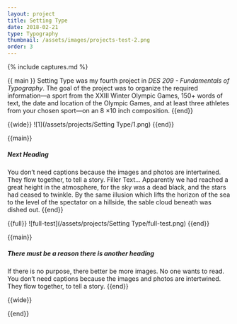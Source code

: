 ```yaml
---
layout: project
title: Setting Type
date: 2018-02-21
type: Typography
thumbnail: /assets/images/projects-test-2.png
order: 3
---
```

{% include captures.md %}

{{ main }}
Setting Type was my fourth project in _DES 209 - Fundamentals of Typography_. The goal of the project was to organize the required information—a sport from the XXIII Winter Olympic Games, 150+ words of text, the date and location of the Olympic Games, and at least three athletes from your chosen sport—on an 8 ×10 inch composition.
{{end}}

{{wide}}
![1](/assets/projects/Setting Type/1.png)
{{end}}

{{main}}
##### Next Heading

You don’t need captions because the images and photos are intertwined. They flow together, to tell a story. Filler Text... Apparently we had reached a great height in the atmosphere, for the sky was a dead black, and the stars had ceased to twinkle. By the same illusion which lifts the horizon of the sea to the level of the spectator on a hillside, the sable cloud beneath was dished out.
{{end}}

{{full}}
![full-test](/assets/projects/Setting Type/full-test.png)
{{end}}

{{main}}
##### There must be a reason there is another heading
If there is no purpose, there better be more images. No one wants to read. You don’t need captions because the images and photos are intertwined. They flow together, to tell a story.
{{end}}

{{wide}}

{{end}}
